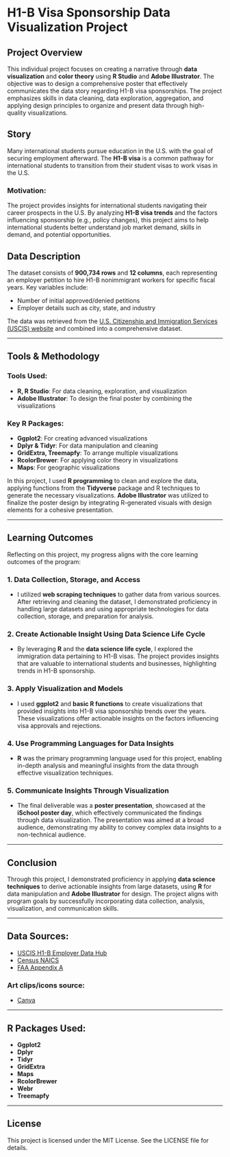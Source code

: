 # H1-B Visa Sponsorship Data Visualization Project

## Project Overview

This individual project focuses on creating a narrative through **data visualization** and **color theory** using **R Studio** and **Adobe Illustrator**. The objective was to design a comprehensive poster that effectively communicates the data story regarding H1-B visa sponsorships. The project emphasizes skills in data cleaning, data exploration, aggregation, and applying design principles to organize and present data through high-quality visualizations.

## Story

Many international students pursue education in the U.S. with the goal of securing employment afterward. The **H1-B visa** is a common pathway for international students to transition from their student visas to work visas in the U.S.

### Motivation:
The project provides insights for international students navigating their career prospects in the U.S. By analyzing **H1-B visa trends** and the factors influencing sponsorship (e.g., policy changes), this project aims to help international students better understand job market demand, skills in demand, and potential opportunities.

## Data Description

The dataset consists of **900,734 rows** and **12 columns**, each representing an employer petition to hire H1-B nonimmigrant workers for specific fiscal years. Key variables include:
- Number of initial approved/denied petitions
- Employer details such as city, state, and industry

The data was retrieved from the [U.S. Citizenship and Immigration Services (USCIS) website](https://www.uscis.gov/tools/reports-and-studies/h-1b-employer-data-hub/h-1b-employer-data-hub-files) and combined into a comprehensive dataset.

---

## Tools & Methodology

### **Tools Used:**
- **R, R Studio**: For data cleaning, exploration, and visualization
- **Adobe Illustrator**: To design the final poster by combining the visualizations

### **Key R Packages:**
- **Ggplot2**: For creating advanced visualizations
- **Dplyr & Tidyr**: For data manipulation and cleaning
- **GridExtra, Treemapfy**: To arrange multiple visualizations
- **RcolorBrewer**: For applying color theory in visualizations
- **Maps**: For geographic visualizations

In this project, I used **R programming** to clean and explore the data, applying functions from the **Tidyverse** package and R techniques to generate the necessary visualizations. **Adobe Illustrator** was utilized to finalize the poster design by integrating R-generated visuals with design elements for a cohesive presentation.

---

## Learning Outcomes

Reflecting on this project, my progress aligns with the core learning outcomes of the program:

### 1. **Data Collection, Storage, and Access**
- I utilized **web scraping techniques** to gather data from various sources. After retrieving and cleaning the dataset, I demonstrated proficiency in handling large datasets and using appropriate technologies for data collection, storage, and preparation for analysis.

### 2. **Create Actionable Insight Using Data Science Life Cycle**
- By leveraging **R** and the **data science life cycle**, I explored the immigration data pertaining to H1-B visas. The project provides insights that are valuable to international students and businesses, highlighting trends in H1-B sponsorship.

### 3. **Apply Visualization and Models**
- I used **ggplot2** and **basic R functions** to create visualizations that provided insights into H1-B visa sponsorship trends over the years. These visualizations offer actionable insights on the factors influencing visa approvals and rejections.

### 4. **Use Programming Languages for Data Insights**
- **R** was the primary programming language used for this project, enabling in-depth analysis and meaningful insights from the data through effective visualization techniques.

### 5. **Communicate Insights Through Visualization**
- The final deliverable was a **poster presentation**, showcased at the **iSchool poster day**, which effectively communicated the findings through data visualization. The presentation was aimed at a broad audience, demonstrating my ability to convey complex data insights to a non-technical audience.

---

## Conclusion

Through this project, I demonstrated proficiency in applying **data science techniques** to derive actionable insights from large datasets, using **R** for data manipulation and **Adobe Illustrator** for design. The project aligns with program goals by successfully incorporating data collection, analysis, visualization, and communication skills.

---

## Data Sources:
- [USCIS H1-B Employer Data Hub](https://www.uscis.gov/tools/reports-and-studies/h-1b-employer-data-hub/h-1b-employer-data-hub-files)
- [Census NAICS](https://www.census.gov/naics/)
- [FAA Appendix A](https://www.faa.gov/air_traffic/publications/atpubs/cnt_html/appendix_a.html)

### Art clips/icons source:
- [Canva](https://www.canva.com)

---

## R Packages Used:
- **Ggplot2**
- **Dplyr**
- **Tidyr**
- **GridExtra**
- **Maps**
- **RcolorBrewer**
- **Webr**
- **Treemapfy**

---

## License

This project is licensed under the MIT License. See the LICENSE file for details.

